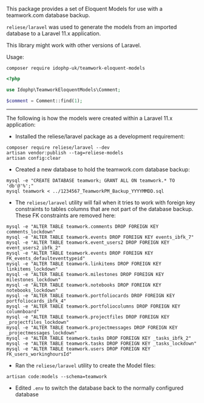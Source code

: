 This package provides a set of Eloquent Models for use with a teamwork.com database backup.

`reliese/laravel` was used to generate the models from an imported database to a Laravel 11.x application.

This library might work with other versions of Laravel.

Usage:
```shell
composer require idophp-uk/teamwork-eloquent-models
```

```php
<?php

use Idophp\TeamworkEloquentModels\Comment;

$comment = Comment::find(1);
```

---

The following is how the models were created within a Laravel 11.x application:

* Installed the reliese/laravel package as a development requirement:
```shell
composer require reliese/laravel --dev
artisan vendor:publish --tag=reliese-models
artisan config:clear
```


* Created a new database to hold the teamwork.com database backup:
```shell
mysql -e "CREATE DATABASE teamwork; GRANT ALL ON teamwork.* TO 'db'@'%';"
mysql teamwork < ../1234567_TeamworkPM_Backup_YYYYMMDD.sql
```

* The `reliese/laravel` utility will fail when it tries to work with foreign key constraints to tables columns that are not part of the database backup. These FK constraints are removed here:
```shell
mysql -e "ALTER TABLE teamwork.comments DROP FOREIGN KEY comments_lockdown"
mysql -e "ALTER TABLE teamwork.events DROP FOREIGN KEY events_ibfk_7"
mysql -e "ALTER TABLE teamwork.event_users2 DROP FOREIGN KEY event_users2_ibfk_2"
mysql -e "ALTER TABLE teamwork.events DROP FOREIGN KEY FK_events_defaulteventtypeid"
mysql -e "ALTER TABLE teamwork.linkitems DROP FOREIGN KEY linkitems_lockdown"
mysql -e "ALTER TABLE teamwork.milestones DROP FOREIGN KEY milestones_lockdown"
mysql -e "ALTER TABLE teamwork.notebooks DROP FOREIGN KEY notebooks_lockdown"
mysql -e "ALTER TABLE teamwork.portfoliocards DROP FOREIGN KEY portfoliocards_ibfk_4"
mysql -e "ALTER TABLE teamwork.portfoliocolumns DROP FOREIGN KEY columnboard"
mysql -e "ALTER TABLE teamwork.projectfiles DROP FOREIGN KEY _projectfiles_lockdown"
mysql -e "ALTER TABLE teamwork.projectmessages DROP FOREIGN KEY _projectmessages_lockdown"
mysql -e "ALTER TABLE teamwork.tasks DROP FOREIGN KEY _tasks_ibfk_2"
mysql -e "ALTER TABLE teamwork.tasks DROP FOREIGN KEY _tasks_lockdown"
mysql -e "ALTER TABLE teamwork.users DROP FOREIGN KEY FK_users_workinghoursId"
```

* Ran the `reliese/laravel` utility to create the Model files:
```shell
artisan code:models --schema=teamwork
```

* Edited `.env` to switch the database back to the normally configured database
